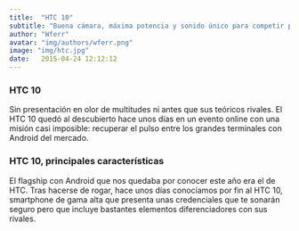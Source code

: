 ```yaml
---
title:  "HTC 10"
subtitle: "Buena cámara, máxima potencia y sonido único para competir por fin con los mejores"
author: "Wferr"
avatar: "img/authors/wferr.png"
image: "img/htc.jpg"
date:   2015-04-24 12:12:12
---
```


### HTC 10
Sin presentación en olor de multitudes ni antes que sus teóricos rivales. El HTC 10 quedó al descubierto hace unos días en un evento online con una misión casi imposible: recuperar el pulso entre los grandes terminales con Android del mercado.

### HTC 10, principales características
El flagship con Android que nos quedaba por conocer este año era el de HTC. Tras hacerse de rogar, hace unos días conocíamos por fin al HTC 10, smartphone de gama alta que presenta unas credenciales que te sonarán seguro pero que incluye bastantes elementos diferenciadores con sus rivales. 
